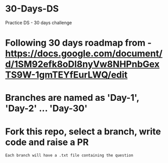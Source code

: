 # 30-Days-DS
Practice DS - 30 days challenge

# Following 30 days roadmap from - https://docs.google.com/document/d/1SM92efk8oDl8nyVw8NHPnbGexTS9W-1gmTEYfEurLWQ/edit

# Branches are named as 'Day-1', 'Day-2' ... 'Day-30'

# Fork this repo, select a branch, write code and raise a PR
    Each branch will have a .txt file containing the question